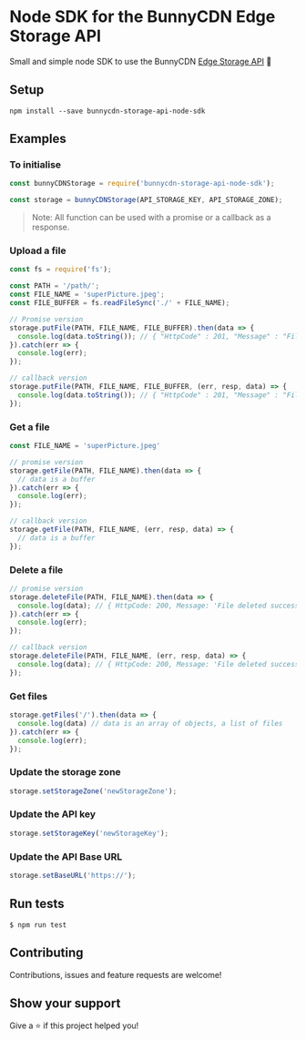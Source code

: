 # Node SDK for the BunnyCDN Edge Storage API 

Small and simple node SDK to use the BunnyCDN [Edge Storage API](https://docs.bunny.net/reference/storage-api) 🐰

## Setup

```
npm install --save bunnycdn-storage-api-node-sdk
```

## Examples

### To initialise

```javascript
const bunnyCDNStorage = require('bunnycdn-storage-api-node-sdk');

const storage = bunnyCDNStorage(API_STORAGE_KEY, API_STORAGE_ZONE);
```

> Note: All function can be used with a promise or a callback as a response.

### Upload a file


```javascript
const fs = require('fs');

const PATH = '/path/';
const FILE_NAME = 'superPicture.jpeg';
const FILE_BUFFER = fs.readFileSync('./' + FILE_NAME);

// Promise version
storage.putFile(PATH, FILE_NAME, FILE_BUFFER).then(data => {
  console.log(data.toString()); // { "HttpCode" : 201, "Message" : "File uploaded." }
}).catch(err => {
  console.log(err);
});

// callback version
storage.putFile(PATH, FILE_NAME, FILE_BUFFER, (err, resp, data) => {
  console.log(data.toString()); // { "HttpCode" : 201, "Message" : "File uploaded." }
});
```

### Get a file

```javascript
const FILE_NAME = 'superPicture.jpeg'

// promise version
storage.getFile(PATH, FILE_NAME).then(data => {
  // data is a buffer
}).catch(err => {
  console.log(err);
});

// callback version
storage.getFile(PATH, FILE_NAME, (err, resp, data) => {
  // data is a buffer
});
```

### Delete a file
```javascript
// promise version
storage.deleteFile(PATH, FILE_NAME).then(data => {
  console.log(data); // { HttpCode: 200, Message: 'File deleted successfuly.' }
}).catch(err => {
  console.log(err);
});

// callback version
storage.deleteFile(PATH, FILE_NAME, (err, resp, data) => {
  console.log(data); // { HttpCode: 200, Message: 'File deleted successfuly.' }
});
```

### Get files

```javascript
storage.getFiles('/').then(data => {
  console.log(data) // data is an array of objects, a list of files
}).catch(err => {
  console.log(err);
});
```
### Update the storage zone

```js
storage.setStorageZone('newStorageZone');
```

### Update the API key

```js
storage.setStorageKey('newStorageKey');
```

### Update the API Base URL

```js
storage.setBaseURL('https://');
```

## Run tests

```
$ npm run test
```

## Contributing

Contributions, issues and feature requests are welcome!

## Show your support

Give a ⭐️ if this project helped you!
